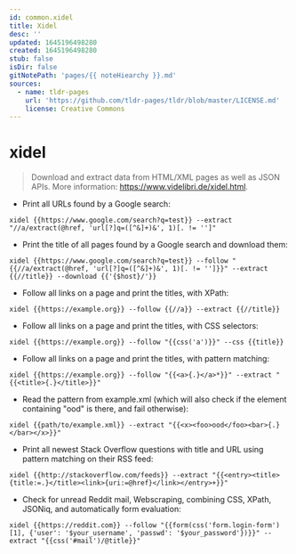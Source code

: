 ```yaml
---
id: common.xidel
title: Xidel
desc: ''
updated: 1645196498280
created: 1645196498280
stub: false
isDir: false
gitNotePath: 'pages/{{ noteHiearchy }}.md'
sources:
  - name: tldr-pages
    url: 'https://github.com/tldr-pages/tldr/blob/master/LICENSE.md'
    license: Creative Commons
---
```

# xidel

> Download and extract data from HTML/XML pages as well as JSON APIs.
> More information: <https://www.videlibri.de/xidel.html>.

- Print all URLs found by a Google search:

`xidel {{https://www.google.com/search?q=test}} --extract "//a/extract(@href, 'url[?]q=([^&]+)&', 1)[. != '']"`

- Print the title of all pages found by a Google search and download them:

`xidel {{https://www.google.com/search?q=test}} --follow "{{//a/extract(@href, 'url[?]q=([^&]+)&', 1)[. != '']}}" --extract {{//title}} --download {{'{$host}/'}}`

- Follow all links on a page and print the titles, with XPath:

`xidel {{https://example.org}} --follow {{//a}} --extract {{//title}}`

- Follow all links on a page and print the titles, with CSS selectors:

`xidel {{https://example.org}} --follow "{{css('a')}}" --css {{title}}`

- Follow all links on a page and print the titles, with pattern matching:

`xidel {{https://example.org}} --follow "{{<a>{.}</a>*}}" --extract "{{<title>{.}</title>}}"`

- Read the pattern from example.xml (which will also check if the element containing "ood" is there, and fail otherwise):

`xidel {{path/to/example.xml}} --extract "{{<x><foo>ood</foo><bar>{.}</bar></x>}}"`

- Print all newest Stack Overflow questions with title and URL using pattern matching on their RSS feed:

`xidel {{http://stackoverflow.com/feeds}} --extract "{{<entry><title>{title:=.}</title><link>{uri:=@href}</link></entry>+}}"`

- Check for unread Reddit mail, Webscraping, combining CSS, XPath, JSONiq, and automatically form evaluation:

`xidel {{https://reddit.com}} --follow "{{form(css('form.login-form')[1], {'user': '$your_username', 'passwd': '$your_password'})}}" --extract "{{css('#mail')/@title}}"`

